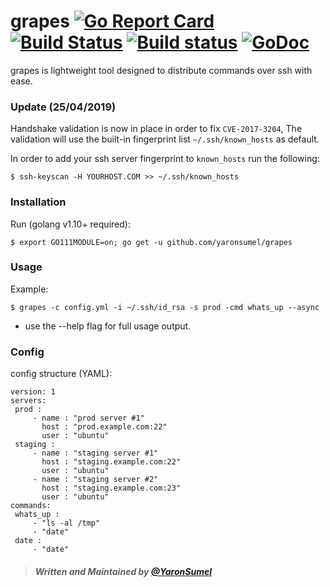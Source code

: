 # grapes [![Go Report Card](https://goreportcard.com/badge/github.com/yaronsumel/grapes)](https://goreportcard.com/report/github.com/yaronsumel/grapes) [![Build Status](https://travis-ci.org/yaronsumel/grapes.svg?branch=master)](https://travis-ci.org/yaronsumel/grapes) [![Build status](https://ci.appveyor.com/api/projects/status/fnepp81rdi8prawn/branch/master?svg=true)](https://ci.appveyor.com/project/yaronsumel/grapes/branch/master) [![GoDoc](https://godoc.org/github.com/yaronsumel/grapes?status.svg)](https://godoc.org/github.com/yaronsumel/grapes)

grapes is lightweight tool designed to distribute commands over ssh with ease.

### Update (25/04/2019)
 
Handshake validation is now in place in order to fix `CVE-2017-3204`, The validation will use the built-in fingerprint list `~/.ssh/known_hosts` as default. 
 
In order to add your ssh server fingerprint to `known_hosts` run the following:

    $ ssh-keyscan -H YOURHOST.COM >> ~/.ssh/known_hosts

### Installation ###

  Run (golang v1.10+ required):

    $ export GO111MODULE=on; go get -u github.com/yaronsumel/grapes

### Usage ###

 Example:

    $ grapes -c config.yml -i ~/.ssh/id_rsa -s prod -cmd whats_up --async

* use the --help flag for full usage output.

### Config ###

config structure (YAML):

 ```
version: 1
servers:
  prod :
      - name : "prod server #1"
        host : "prod.example.com:22"
        user : "ubuntu"
  staging :
      - name : "staging server #1"
        host : "staging.example.com:22"
        user : "ubuntu"
      - name : "staging server #2"
        host : "staging.example.com:23"
        user : "ubuntu"
commands:
  whats_up :
      - "ls -al /tmp"
      - "date"
  date :
      - "date"
 ```
 
> ##### Written and Maintained by [@YaronSumel](https://twitter.com/yaronsumel) #####
